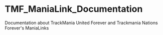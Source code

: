 # TMF_ManiaLink_Documentation
 Documentation about TrackMania United Forever and Trackmania Nations Forever's ManiaLinks
